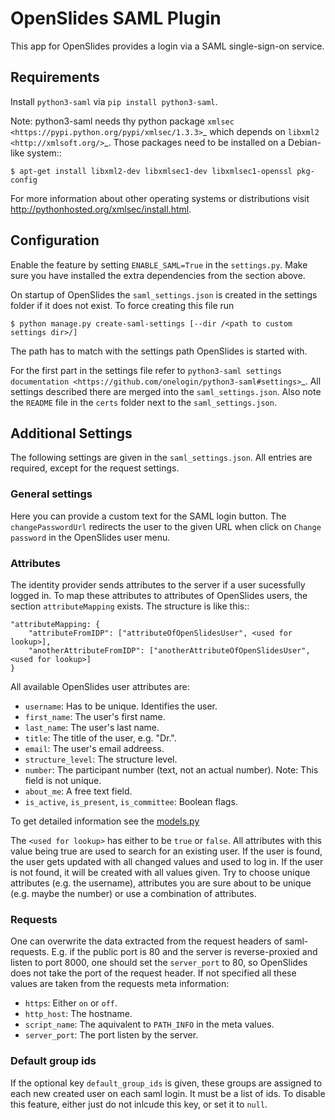 
# OpenSlides SAML Plugin

This app for OpenSlides provides a login via a SAML single-sign-on service.

## Requirements

Install `python3-saml` via `pip install python3-saml`.

Note: python3-saml needs thy python package `xmlsec <https://pypi.python.org/pypi/xmlsec/1.3.3>`_ which depends on `libxml2 <http://xmlsoft.org/>`_. Those packages need to be installed on a Debian-like system::

    $ apt-get install libxml2-dev libxmlsec1-dev libxmlsec1-openssl pkg-config

For more information about other operating systems or distributions visit http://pythonhosted.org/xmlsec/install.html.


## Configuration

Enable the feature by setting ``ENABLE_SAML=True`` in the ``settings.py``. Make sure you
have installed the extra dependencies from the section above.

On startup of OpenSlides the ``saml_settings.json`` is created in the settings folder if
it does not exist. To force creating this file run

    $ python manage.py create-saml-settings [--dir /<path to custom settings dir>/]

The path has to match with the settings path OpenSlides is started with.

For the first part in the settings file refer to `python3-saml settings documentation
<https://github.com/onelogin/python3-saml#settings>`_. All settings described there are
merged into the ``saml_settings.json``. Also note the ``README`` file in the ``certs``
folder next to the ``saml_settings.json``.

## Additional Settings

The following settings are given in the `saml_settings.json`. All entries are required, except for the request settings.

### General settings
Here you can provide a custom text for the SAML login button. The `changePasswordUrl`
redirects the user to the given URL when click on `Change password` in the OpenSlides user
menu.

### Attributes
The identity provider sends attributes to the server if a user sucessfully logged in. To
map these attributes to attributes of OpenSlides users, the section `attributeMapping`
exists. The structure is like this::

    "attributeMapping: {
        "attributeFromIDP": ["attributeOfOpenSlidesUser", <used for lookup>],
        "anotherAttributeFromIDP": ["anotherAttributeOfOpenSlidesUser", <used for lookup>]
    }

All available OpenSlides user attributes are:

- ``username``: Has to be unique. Identifies the user.
- ``first_name``: The user's first name.
- ``last_name``: The user's last name.
- ``title``: The title of the user, e.g. "Dr.".
- ``email``: The user's email addreess.
- ``structure_level``: The structure level.
- ``number``: The participant number (text, not an actual number). Note: This field is not unique.
- ``about_me``: A free text field.
- ``is_active``, ``is_present``, ``is_committee``: Boolean flags.

To get detailed information see the [models.py](https://github.com/OpenSlides/OpenSlides/blob/master/openslides/users/models.py)

The ``<used for lookup>`` has either to be ``true`` or ``false``. All attributes with this
value being true are used to search for an existing user. If the user is found, the user gets
updated with all changed values and used to log in. If the user is not found, it will be
created with all values given. Try to choose unique attributes (e.g. the username),
attributes you are sure about to be unique (e.g. maybe the number) or use a combination of
attributes.

### Requests

One can overwrite the data extracted from the request headers of saml-requests. E.g. if the public port is 80 and the server is reverse-proxied and listen to port 8000, one should set the `server_port` to 80, so OpenSlides does not take the port of the request header. If not specified all these values are taken from the requests meta information:

- ``https``: Either ``on`` or ``off``.
- ``http_host``: The hostname.
- ``script_name``: The aquivalent to ``PATH_INFO`` in the meta values.
- ``server_port``: The port listen by the server.

### Default group ids

If the optional key `default_group_ids` is given, these groups are assigned to
each new created user on each saml login. It must be a list of ids. To disable
this feature, either just do not inlcude this key, or set it to `null`.
